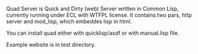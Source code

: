 Quad Server is Quick and Dirty (web) Server written in Common Lisp, currently running under ECL with WTFPL license. It contains two pars, http server and mod_lisp, which embeddes lisp in html.

You can install quad either with quicklisp/asdf or with manual.lisp file.

Example website is in test directory. 